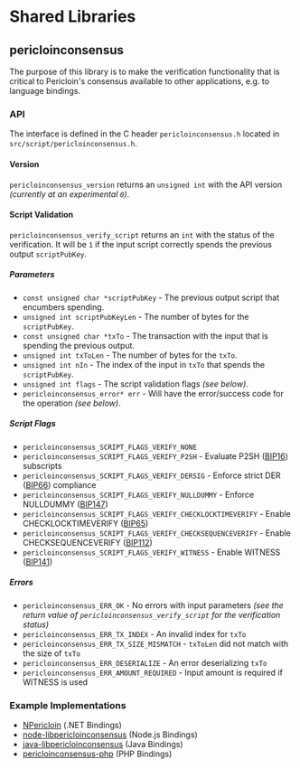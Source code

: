 Shared Libraries
================

## pericloinconsensus

The purpose of this library is to make the verification functionality that is critical to Pericloin's consensus available to other applications, e.g. to language bindings.

### API

The interface is defined in the C header `pericloinconsensus.h` located in  `src/script/pericloinconsensus.h`.

#### Version

`pericloinconsensus_version` returns an `unsigned int` with the API version *(currently at an experimental `0`)*.

#### Script Validation

`pericloinconsensus_verify_script` returns an `int` with the status of the verification. It will be `1` if the input script correctly spends the previous output `scriptPubKey`.

##### Parameters
- `const unsigned char *scriptPubKey` - The previous output script that encumbers spending.
- `unsigned int scriptPubKeyLen` - The number of bytes for the `scriptPubKey`.
- `const unsigned char *txTo` - The transaction with the input that is spending the previous output.
- `unsigned int txToLen` - The number of bytes for the `txTo`.
- `unsigned int nIn` - The index of the input in `txTo` that spends the `scriptPubKey`.
- `unsigned int flags` - The script validation flags *(see below)*.
- `pericloinconsensus_error* err` - Will have the error/success code for the operation *(see below)*.

##### Script Flags
- `pericloinconsensus_SCRIPT_FLAGS_VERIFY_NONE`
- `pericloinconsensus_SCRIPT_FLAGS_VERIFY_P2SH` - Evaluate P2SH ([BIP16](https://github.com/pericloin/bips/blob/master/bip-0016.mediawiki)) subscripts
- `pericloinconsensus_SCRIPT_FLAGS_VERIFY_DERSIG` - Enforce strict DER ([BIP66](https://github.com/pericloin/bips/blob/master/bip-0066.mediawiki)) compliance
- `pericloinconsensus_SCRIPT_FLAGS_VERIFY_NULLDUMMY` - Enforce NULLDUMMY ([BIP147](https://github.com/pericloin/bips/blob/master/bip-0147.mediawiki))
- `pericloinconsensus_SCRIPT_FLAGS_VERIFY_CHECKLOCKTIMEVERIFY` - Enable CHECKLOCKTIMEVERIFY ([BIP65](https://github.com/pericloin/bips/blob/master/bip-0065.mediawiki))
- `pericloinconsensus_SCRIPT_FLAGS_VERIFY_CHECKSEQUENCEVERIFY` - Enable CHECKSEQUENCEVERIFY ([BIP112](https://github.com/pericloin/bips/blob/master/bip-0112.mediawiki))
- `pericloinconsensus_SCRIPT_FLAGS_VERIFY_WITNESS` - Enable WITNESS ([BIP141](https://github.com/pericloin/bips/blob/master/bip-0141.mediawiki))

##### Errors
- `pericloinconsensus_ERR_OK` - No errors with input parameters *(see the return value of `pericloinconsensus_verify_script` for the verification status)*
- `pericloinconsensus_ERR_TX_INDEX` - An invalid index for `txTo`
- `pericloinconsensus_ERR_TX_SIZE_MISMATCH` - `txToLen` did not match with the size of `txTo`
- `pericloinconsensus_ERR_DESERIALIZE` - An error deserializing `txTo`
- `pericloinconsensus_ERR_AMOUNT_REQUIRED` - Input amount is required if WITNESS is used

### Example Implementations
- [NPericloin](https://github.com/NicolasDorier/NPericloin/blob/master/NPericloin/Script.cs#L814) (.NET Bindings)
- [node-libpericloinconsensus](https://github.com/bitpay/node-libpericloinconsensus) (Node.js Bindings)
- [java-libpericloinconsensus](https://github.com/dexX7/java-libpericloinconsensus) (Java Bindings)
- [pericloinconsensus-php](https://github.com/Bit-Wasp/pericloinconsensus-php) (PHP Bindings)
